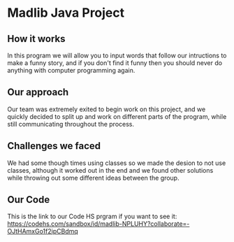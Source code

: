 # Madlib Java Project

## How it works
In this program we will allow you to input words that follow our intructions to make a funny story, and if you don't find it funny then you should never do anything with computer programming again.

## Our approach
Our team was extremely exited to begin work on this project, and we quickly decided to split up and work on different parts of the program, while still communicating throughout the process.

## Challenges we faced
We had some though times using classes so we made the desion to not use classes, although it worked out in the end and we found other solutions while throwing out some different ideas between the group.

## Our Code
This is the link to our Code HS prgram if you want to see it:
https://codehs.com/sandbox/id/madlib-NPLUHY?collaborate=-OJtHAmxGo1f2ipCBdmq
